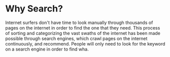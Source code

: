 # Why Search?

Internet surfers don't have time to look manually through thousands of pages on the internet in order to find the one that they need. This process of sorting and categorizing the vast swaths of the internet has been made possible through search engines, which crawl pages on the internet continuously, and recommend. People will only need to look for the keyword on a search engine in order to find wha.

